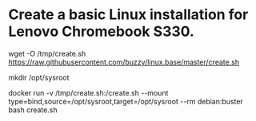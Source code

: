 # Create a basic Linux installation for Lenovo Chromebook S330.

wget -O /tmp/create.sh https://raw.githubusercontent.com/buzzy/linux.base/master/create.sh

mkdir /opt/sysroot

docker run -v /tmp/create.sh:/create.sh --mount type=bind,source=/opt/sysroot,target=/opt/sysroot --rm debian:buster bash create.sh
